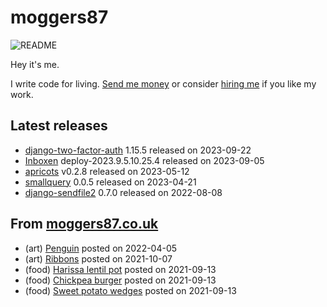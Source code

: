 
# moggers87

![README](https://github.com/moggers87/moggers87/workflows/Update%20README/badge.svg)

Hey it's me.

I write code for living. [Send me money](https://ko-fi.com/moggers87) or
consider [hiring me](https://vlgi.space) if you like my work.

## Latest releases

- <a href="https://pypi.org/project/django-two-factor-auth/">django-two-factor-auth</a> 1.15.5 released on 2023-09-22
- <a href="https://github.com/Inboxen/Inboxen">Inboxen</a> deploy-2023.9.5.10.25.4 released on 2023-09-05
- <a href="https://github.com/moggers87/apricots">apricots</a> v0.2.8 released on 2023-05-12
- <a href="https://www.npmjs.com/package/smallquery">smallquery</a> 0.0.5 released on 2023-04-21
- <a href="https://pypi.org/project/django-sendfile2/">django-sendfile2</a> 0.7.0 released on 2022-08-08

## From [moggers87.co.uk](https://moggers87.co.uk)

- (art) <a href="https://moggers87.co.uk/art/penguin">Penguin</a> posted on 2022-04-05
- (art) <a href="https://moggers87.co.uk/art/ribbons">Ribbons</a> posted on 2021-10-07
- (food) <a href="https://moggers87.co.uk/food/harissa-lentil-pot">Harissa lentil&nbsp;pot</a> posted on 2021-09-13
- (food) <a href="https://moggers87.co.uk/food/chickpea-burgers">Chickpea&nbsp;burger</a> posted on 2021-09-13
- (food) <a href="https://moggers87.co.uk/food/sweet-potato-wedges">Sweet potato&nbsp;wedges</a> posted on 2021-09-13

